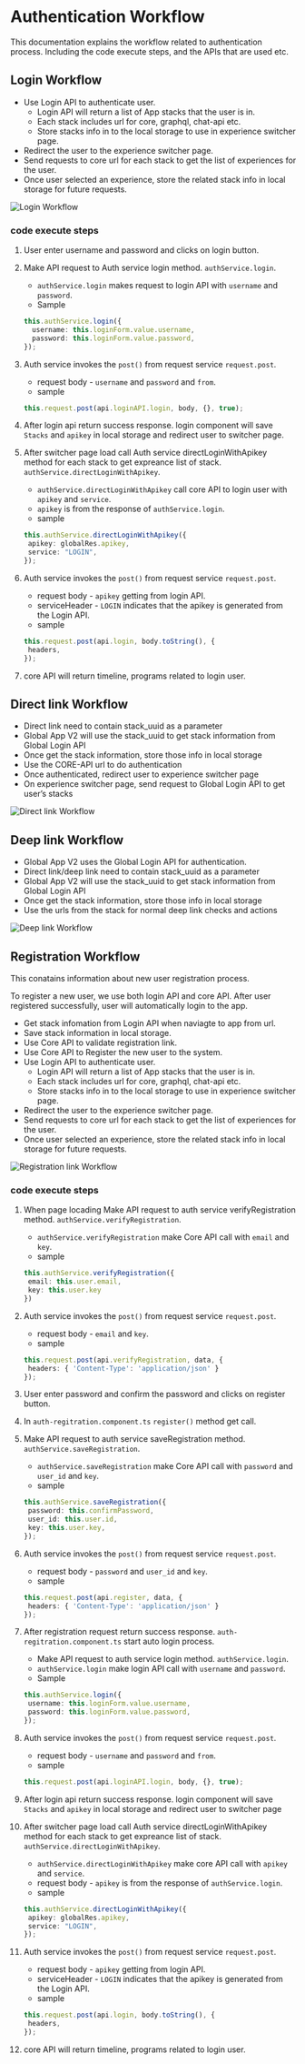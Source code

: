 # Authentication Workflow

This documentation explains the workflow related to authentication process. Including the code execute steps, and the APIs that are used etc.

## Login Workflow

- Use Login API to authenticate user.
  - Login API will return a list of App stacks that the user is in.
  - Each stack includes url for core, graphql, chat-api etc.
  - Store stacks info in to the local storage to use in experience switcher page.
- Redirect the user to the experience switcher page.
- Send requests to core url for each stack to get the list of experiences for the user.
- Once user selected an experience, store the related stack info in local storage for future requests.

![Login Workflow](login.drawio.svg)

### code execute steps

1. User enter username and password and clicks on login button.
1. Make API request to Auth service login method. `authService.login`.

   - `authService.login` makes request to login API with `username` and `password`.
   - Sample

   ```ts
   this.authService.login({
     username: this.loginForm.value.username,
     password: this.loginForm.value.password,
   });
   ```

1. Auth service invokes the `post()` from request service `request.post`.

   - request body - `username` and `password` and `from`.
   - sample

   ```ts
   this.request.post(api.loginAPI.login, body, {}, true);
   ```

1. After login api return success response. login component will save `Stacks` and `apikey` in local storage and redirect user to switcher page.
1. After switcher page load call Auth service directLoginWithApikey method for each stack to get expreance list of stack. `authService.directLoginWithApikey`.

   - `authService.directLoginWithApikey` call core API to login user with `apikey` and `service`.
   - `apikey` is from the response of `authService.login`.
   - sample

   ```ts
   this.authService.directLoginWithApikey({
    apikey: globalRes.apikey,
    service: "LOGIN",
   });
   ```

1. Auth service invokes the `post()` from request service `request.post`.

   - request body - `apikey` getting from login API.
   - serviceHeader - `LOGIN` indicates that the apikey is generated from the Login API.
   - sample

   ```ts
   this.request.post(api.login, body.toString(), {
    headers,
   });
   ```

1. core API will return timeline, programs related to login user.

## Direct link Workflow

- Direct link need to contain stack_uuid as a parameter
- Global App V2 will use the stack_uuid to get stack information from Global Login API
- Once get the stack information, store those info in local storage
- Use the CORE-API url to do authentication
- Once authenticated, redirect user to experience switcher page
- On experience switcher page, send request to Global Login API to get user’s stacks

![Direct link Workflow](direct-link.drawio.svg)

## Deep link Workflow

- Global App V2 uses the Global Login API for authentication.
- Direct link/deep link need to contain stack_uuid as a parameter
- Global App V2 will use the stack_uuid to get stack information from Global Login API
- Once get the stack information, store those info in local storage
- Use the urls from the stack for normal deep link checks and actions

![Deep link Workflow](deep-link.drawio.svg)

## Registration Workflow

This conatains information about new user registration process.

To register a new user, we use both login API and core API. After user registered successfully, user will automatically login to the app.

- Get stack infomation from Login API when naviagte to app from url.
- Save stack information in local storage.
- Use Core API to validate registration link.
- Use Core API to Register the new user to the system.
- Use Login API to authenticate user.
  - Login API will return a list of App stacks that the user is in.
  - Each stack includes url for core, graphql, chat-api etc.
  - Store stacks info in to the local storage to use in experience switcher page.
- Redirect the user to the experience switcher page.
- Send requests to core url for each stack to get the list of experiences for the user.
- Once user selected an experience, store the related stack info in local storage for future requests.

![Registration link Workflow](registration-link.drawio.svg)

### code execute steps

1. When page locading Make API request to auth service verifyRegistration method. `authService.verifyRegistration`.
   - `authService.verifyRegistration` make Core API call with `email` and `key`.
   - sample

   ``` ts
   this.authService.verifyRegistration({
    email: this.user.email,
    key: this.user.key
   })
   ```

1. Auth service invokes the `post()` from request service `request.post`.
   - request body - `email` and `key`.
   - sample

   ```ts
   this.request.post(api.verifyRegistration, data, {
    headers: { 'Content-Type': 'application/json' }
   });
   ```

1. User enter password and confirm the password and clicks on register button.
1. In `auth-regitration.component.ts` `register()` method get call.
1. Make API request to auth service saveRegistration method. `authService.saveRegistration`.

   - `authService.saveRegistration` make Core API call with `password` and `user_id` and `key`.
   - sample

   ```ts
   this.authService.saveRegistration({
    password: this.confirmPassword,
    user_id: this.user.id,
    key: this.user.key,
   });
   ```

1. Auth service invokes the `post()` from request service `request.post`.
   - request body - `password` and `user_id` and `key`.
   - sample

   ```ts
   this.request.post(api.register, data, {
    headers: { 'Content-Type': 'application/json' }
   });
   ```

1. After registration request return success response. `auth-regitration.component.ts` start auto login process.
   - Make API request to auth service login method. `authService.login`.
   - `authService.login` make login API call with `username` and `password`.
   - Sample

   ```ts
   this.authService.login({
    username: this.loginForm.value.username,
    password: this.loginForm.value.password,
   });
   ```

1. Auth service invokes the `post()` from request service `request.post`.

   - request body - `username` and `password` and `from`.
   - sample

   ```ts
   this.request.post(api.loginAPI.login, body, {}, true);
   ```

1. After login api return success response. login component will save `Stacks` and `apikey` in local storage and redirect user to switcher page

1. After switcher page load call Auth service directLoginWithApikey method for each stack to get expreance list of stack. `authService.directLoginWithApikey`.

   - `authService.directLoginWithApikey` make core API call with `apikey` and `service`.
   - request body - `apikey` is from the response of `authService.login`.
   - sample

   ```ts
   this.authService.directLoginWithApikey({
    apikey: globalRes.apikey,
    service: "LOGIN",
   });
   ```

1. Auth service invokes the `post()` from request service `request.post`.

   - request body - `apikey` getting from login API.
   - serviceHeader - `LOGIN` indicates that the apikey is generated from the Login API.
   - sample

   ```ts
   this.request.post(api.login, body.toString(), {
    headers,
   });
   ```

1. core API will return timeline, programs related to login user.
